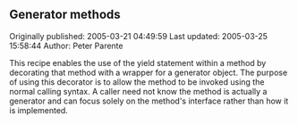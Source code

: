 ## Generator methods

Originally published: 2005-03-21 04:49:59
Last updated: 2005-03-25 15:58:44
Author: Peter Parente

This recipe enables the use of the yield statement within a method by decorating that method with a wrapper for a generator object. The purpose of using this decorator is to allow the method to be invoked using the normal calling syntax. A caller need not know the method is actually a generator and can focus solely on the method's interface rather than how it is implemented.